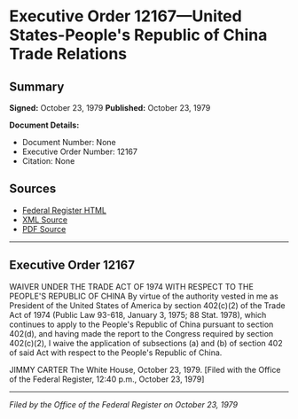# Executive Order 12167—United States-People's Republic of China Trade Relations

## Summary

**Signed:** October 23, 1979
**Published:** October 23, 1979

**Document Details:**
- Document Number: None
- Executive Order Number: 12167
- Citation: None

## Sources
- [Federal Register HTML](https://www.presidency.ucsb.edu/documents/executive-order-12167-united-states-peoples-republic-china-trade-relations)
- [XML Source](None)
- [PDF Source](None)

---

## Executive Order 12167

WAIVER UNDER THE TRADE ACT OF 1974 WITH RESPECT TO THE PEOPLE'S REPUBLIC OF CHINA
By virtue of the authority vested in me as President of the United States of America by section 402(c)(2) of the Trade Act of 1974 (Public Law 93-618, January 3, 1975; 88 Stat. 1978), which continues to apply to the People's Republic of China pursuant to section 402(d), and having made the report to the Congress required by section 402(c)(2), I waive the application of subsections (a) and (b) of section 402 of said Act with respect to the People's Republic of China.

JIMMY CARTER
The White House,
October 23, 1979.
[Filed with the Office of the Federal Register, 12:40 p.m., October 23, 1979]

---

*Filed by the Office of the Federal Register on October 23, 1979*
